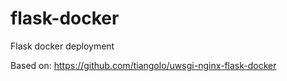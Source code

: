 # flask-docker
Flask docker deployment

Based on:
https://github.com/tiangolo/uwsgi-nginx-flask-docker
